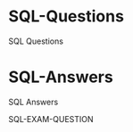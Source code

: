 SQL-Questions
=============

SQL Questions

SQL-Answers
=============

SQL Answers

SQL-EXAM-QUESTION
